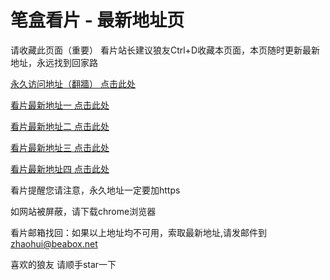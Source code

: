 # 笔盒看片 - 最新地址页

请收藏此页面（重要）
看片站长建议狼友Ctrl+D收藏本页面，本页随时更新最新地址，永远找到回家路

[永久访问地址（翻牆） 点击此处](https://beabox.net/)

[看片最新地址一 点击此处](https://bhd9a4w1s3a9.shop)

[看片最新地址二 点击此处](https://bhe0m5q6t8w0.shop)

[看片最新地址三 点击此处](https://bhs1z2s7e8k6.shop)

[看片最新地址四 点击此处](https://bhx1z6x5q6a7.shop)

看片提醒您请注意，永久地址一定要加https

如网站被屏蔽，请下载chrome浏览器

看片邮箱找回：如果以上地址均不可用，索取最新地址,请发邮件到 zhaohui@beabox.net

喜欢的狼友 请顺手star一下